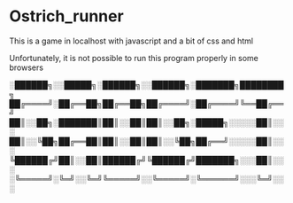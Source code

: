 # Ostrich_runner
This is a game in localhost with javascript and a bit of css and html


Unfortunately, it is not possible to run this program properly in some browsers


░██████╗░░█████╗░██████╗░░██████╗░███████╗████████╗
██╔════╝░██╔══██╗██╔══██╗██╔════╝░██╔════╝╚══██╔══╝
██║░░██╗░███████║██║░░██║██║░░██╗░█████╗░░░░░██║░░░
██║░░╚██╗██╔══██║██║░░██║██║░░╚██╗██╔══╝░░░░░██║░░░
╚██████╔╝██║░░██║██████╔╝╚██████╔╝███████╗░░░██║░░░
░╚═════╝░╚═╝░░╚═╝╚═════╝░░╚═════╝░╚══════╝░░░╚═╝░░░



